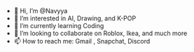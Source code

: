 - 👋 Hi, I’m @Navyya
- 👀 I’m interested in AI, Drawing, and K-POP
- 🌱 I’m currently learning Coding
- 💞️ I’m looking to collaborate on Roblox, Ikea, and much more
- 📫 How to reach me: Gmail , Snapchat, Discord
  

<!---
Navyyasahni/Navyyasahni is a ✨ special ✨ repository because its `README.md` (this file) appears on your GitHub profile.
You can click the Preview link to take a look at your changes.
--->
